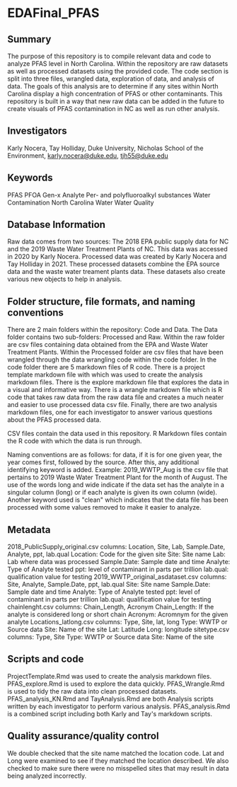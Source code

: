# EDAFinal_PFAS

## Summary

The purpose of this repository is to compile relevant data and code to analyze PFAS level in North Carolina. Within the repository are raw datasets as well as processed datasets using the provided code. The code section is split into three files, wrangled data, exploration of data, and analysis of data. The goals of this analysis are to determine if any sites within North Carolina display a high concentration of PFAS or other contaminants. This repository is built in a way that new raw data can be added in the future to create visuals of PFAS contamination in NC as well as run other analysis.

## Investigators

Karly Nocera, Tay Holliday, Duke University, Nicholas School of the Environment, karly.nocera@duke.edu, tjh55@duke.edu

## Keywords

PFAS
PFOA
Gen-x
Analyte
Per- and polyfluoroalkyl substances
Water Contamination
North Carolina Water
Water Quality

## Database Information

Raw data comes from two sources: The 2018 EPA public supply data for NC and the 2019 Waste Water Treatment Plants of NC. This data was accessed in 2020 by Karly Nocera.
Processed data was created by Karly Nocera and Tay Holliday in 2021. These processed datasets combine the EPA source data and the waste water treament plants data. These datasets also create various new objects to help in analysis.

## Folder structure, file formats, and naming conventions 

There are 2 main folders within the repository: Code and Data. The Data folder contains two sub-folders: Processed and Raw. Within the raw folder are csv files containing data obtained from the EPA and Waste Water Treatment Plants. Within the Processed folder are csv files that have been wrangled through the data wrangling code within the code folder. In the code folder there are 5 markdown files of R code. There is a project template markdown file with which was used to create the analysis markdown files. There is the explore markdown file that explores the data in a visual and informative way. There is a wrangle markdown file which is R code that takes raw data from the raw data file and creates a much neater and easier to use processed data csv file. Finally, there are two analysis markdown files, one for each investigator to answer various questions about the PFAS processed data.

CSV files contain the data used in this repository. R Markdown files contain the R code with which the data is run through.

Naming conventions are as follows: for data, if it is for one given year, the year comes first, followed by the source. After this, any additional identifying keyword is added. Example: 2019_WWTP_Aug is the csv file that pertains to 2019 Waste Water Treatment Plant for the month of August. The use of the words long and wide indicate if the data set has the analyte in a singular column (long) or if each analyte is given its own column (wide). Another keyword used is "clean" which indicates that the data file has been processed with some values removed to make it easier to analyze.

## Metadata

2018_PublicSupply_original.csv
  columns: Location, Site, Lab, Sample.Date, Analyte, ppt, lab.qual
    Location: Code for the given site
    Site: Site name
    Lab: Lab where data was processed
    Sample.Date: Sample date and time
    Analyte: Type of Analyte tested
    ppt: level of contaminant in parts per trillion
    lab.qual: qualification value for testing
2019_WWTP_original_asdataset.csv
  columns: Site, Analyte, Sample.Date, ppt, lab.qual
    Site: Site name
    Sample.Date: Sample date and time
    Analyte: Type of Analyte tested
    ppt: level of contaminant in parts per trillion
    lab.qual: qualification value for testing
chainlenght.csv
  columns: Chain_Length, Acronym
    Chain_Length: If the analyte is considered long or short chain
    Acronym: Acromnym for the given analyte
Locations_latlong.csv
  columns: Type, Site, lat, long
    Type: WWTP or Source data
    Site: Name of the site
    Lat: Latitude
    Long: longitude
sitetype.csv
  columns: Type, Site
    Type: WWTP or Source data
    Site: Name of the site 

## Scripts and code

ProjectTemplate.Rmd was used to create the analysis markdown files.
PFAS_explore.Rmd is used to explore the data quickly.
PFAS_Wrangle.Rmd is used to tidy the raw data into clean processed datasets.
PFAS_analysis_KN.Rmd and TayAnalysis.Rmd are both Analysis scripts written by each investigator to perform various analysis.
PFAS_analysis.Rmd is a combined script including both Karly and Tay's markdown scripts.

## Quality assurance/quality control

We double checked that the site name matched the location code. Lat and Long were examined to see if they matched the location described. We also checked to make sure there were no misspelled sites that may result in data being analyzed incorrectly. 